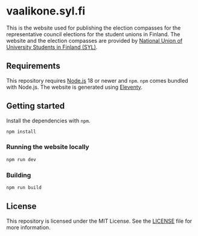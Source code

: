 # vaalikone.syl.fi

This is the website used for publishing the election compasses for the
representative council elections for the student unions in Finland. The website
and the election compasses are provided by
[National Union of University Students in Finland (SYL)](https://syl.fi).

## Requirements

This repository requires [Node.js](https://nodejs.org) 18 or newer and `npm`.
`npm` comes bundled with Node.js. The website is generated using
[Eleventy](https://www.11ty.dev).

## Getting started

Install the dependencies with `npm`.

```sh
npm install
```

### Running the website locally

```sh
npm run dev
```

### Building

```sh
npm run build
```

## License

This repository is licensed under the MIT License. See the [LICENSE](LICENSE)
file for more information.
